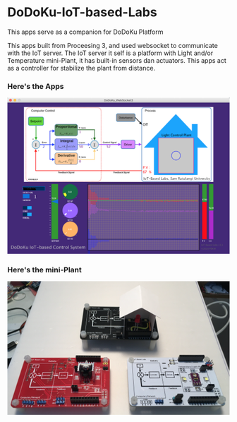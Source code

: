 # DoDoKu-IoT-based-Labs
This apps serve as a companion for DoDoKu Platform

This apps built from Proceesing 3, and used websocket to communicate with the IoT server. The IoT server it self is a platform with Light and/or Temperature mini-Plant, it has built-in sensors dan actuators. This apps act as a controller for stabilize the plant from distance.

### Here's the Apps  
![alt text]( https://github.com/PedroJoTe/DoDoKu-IoT-based-Labs/blob/master/Pictures/Apps1.png)

### Here's the mini-Plant
![alt text](https://github.com/PedroJoTe/DoDoKu-IoT-based-Labs/blob/master/Pictures/mini-Plant.png)
